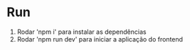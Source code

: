 # Run
1) Rodar 'npm i' para instalar as dependências
2) Rodar 'npm run dev' para iniciar a aplicação do frontend